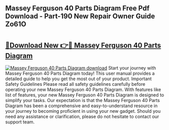 ## Massey Ferguson 40 Parts Diagram Free Pdf Download - Part-190 New Repair Owner Guide Zo61O

# <h2><a href="http://dfrzq8f.blite.top/?on=Massey+Ferguson+40+Parts+Diagram">🔗Download New 👉🔴 Massey Ferguson 40 Parts Diagram</a></h2>

[![Massey Ferguson 40 Parts Diagram download](https://i.imgur.com/lujVjoI.png)](http://dfrzq8f.blite.top/?on=Massey+Ferguson+40+Parts+Diagram)
Start your journey with Massey Ferguson 40 Parts Diagram today! This user manual provides a detailed guide to help you get the most out of your product. Important Safety Guidelines Please read all safety guidelines carefully before operating your new Massey Ferguson 40 Parts Diagram. With features like list of features, your new Massey Ferguson 40 Parts Diagram is designed to simplify your tasks. Our expectation is that the Massey Ferguson 40 Parts Diagram has been a comprehensive and easy-to-understand resource in your journey to becoming proficient in using your new gadget. Should you need any assistance or clarification, please do not hesitate to contact our support team.
